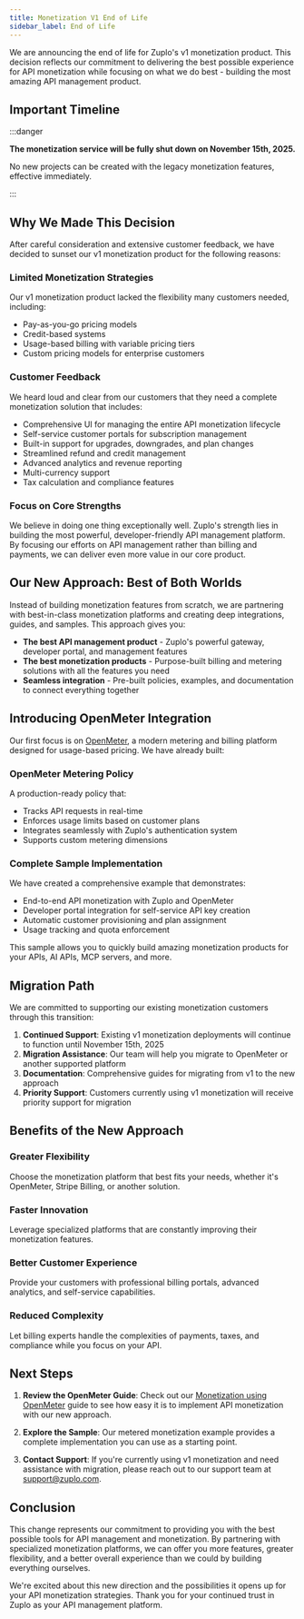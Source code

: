 ```yaml
---
title: Monetization V1 End of Life
sidebar_label: End of Life
---
```


We are announcing the end of life for Zuplo's v1 monetization product. This
decision reflects our commitment to delivering the best possible experience for
API monetization while focusing on what we do best - building the most amazing
API management product.

## Important Timeline

:::danger

**The monetization service will be fully shut down on November 15th, 2025.**

No new projects can be created with the legacy monetization features, effective
immediately.

:::

## Why We Made This Decision

After careful consideration and extensive customer feedback, we have decided to
sunset our v1 monetization product for the following reasons:

### Limited Monetization Strategies

Our v1 monetization product lacked the flexibility many customers needed,
including:

- Pay-as-you-go pricing models
- Credit-based systems
- Usage-based billing with variable pricing tiers
- Custom pricing models for enterprise customers

### Customer Feedback

We heard loud and clear from our customers that they need a complete
monetization solution that includes:

- Comprehensive UI for managing the entire API monetization lifecycle
- Self-service customer portals for subscription management
- Built-in support for upgrades, downgrades, and plan changes
- Streamlined refund and credit management
- Advanced analytics and revenue reporting
- Multi-currency support
- Tax calculation and compliance features

### Focus on Core Strengths

We believe in doing one thing exceptionally well. Zuplo's strength lies in
building the most powerful, developer-friendly API management platform. By
focusing our efforts on API management rather than billing and payments, we can
deliver even more value in our core product.

## Our New Approach: Best of Both Worlds

Instead of building monetization features from scratch, we are partnering with
best-in-class monetization platforms and creating deep integrations, guides, and
samples. This approach gives you:

- **The best API management product** - Zuplo's powerful gateway, developer
  portal, and management features
- **The best monetization products** - Purpose-built billing and metering
  solutions with all the features you need
- **Seamless integration** - Pre-built policies, examples, and documentation to
  connect everything together

## Introducing OpenMeter Integration

Our first focus is on [OpenMeter](https://openmeter.io/), a modern metering and
billing platform designed for usage-based pricing. We have already built:

### OpenMeter Metering Policy

A production-ready policy that:

- Tracks API requests in real-time
- Enforces usage limits based on customer plans
- Integrates seamlessly with Zuplo's authentication system
- Supports custom metering dimensions

### Complete Sample Implementation

We have created a comprehensive example that demonstrates:

- End-to-end API monetization with Zuplo and OpenMeter
- Developer portal integration for self-service API key creation
- Automatic customer provisioning and plan assignment
- Usage tracking and quota enforcement

This sample allows you to quickly build amazing monetization products for your
APIs, AI APIs, MCP servers, and more.

## Migration Path

We are committed to supporting our existing monetization customers through this
transition:

1. **Continued Support**: Existing v1 monetization deployments will continue to
   function until November 15th, 2025
2. **Migration Assistance**: Our team will help you migrate to OpenMeter or
   another supported platform
3. **Documentation**: Comprehensive guides for migrating from v1 to the new
   approach
4. **Priority Support**: Customers currently using v1 monetization will receive
   priority support for migration

## Benefits of the New Approach

### Greater Flexibility

Choose the monetization platform that best fits your needs, whether it's
OpenMeter, Stripe Billing, or another solution.

### Faster Innovation

Leverage specialized platforms that are constantly improving their monetization
features.

### Better Customer Experience

Provide your customers with professional billing portals, advanced analytics,
and self-service capabilities.

### Reduced Complexity

Let billing experts handle the complexities of payments, taxes, and compliance
while you focus on your API.

## Next Steps

1. **Review the OpenMeter Guide**: Check out our
   [Monetization using OpenMeter](./monetization-using-openmeter.md) guide to
   see how easy it is to implement API monetization with our new approach.

2. **Explore the Sample**: Our metered monetization example provides a complete
   implementation you can use as a starting point.

3. **Contact Support**: If you're currently using v1 monetization and need
   assistance with migration, please reach out to our support team at
   support@zuplo.com.

## Conclusion

This change represents our commitment to providing you with the best possible
tools for API management and monetization. By partnering with specialized
monetization platforms, we can offer you more features, greater flexibility, and
a better overall experience than we could by building everything ourselves.

We're excited about this new direction and the possibilities it opens up for
your API monetization strategies. Thank you for your continued trust in Zuplo as
your API management platform.

